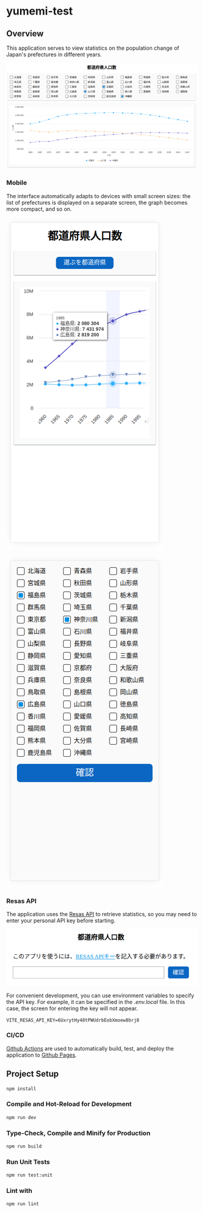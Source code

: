 # yumemi-test

## Overview

This application serves to view statistics on the population change of Japan's prefectures in different years.

![](docs/images/desktop.png)

### Mobile

The interface automatically adapts to devices with small screen sizes: the list of prefectures is displayed on a separate screen, the graph becomes more compact, and so on.

![](docs/images/mobile.png)

![](docs/images/mobile_prefectures.png)

### Resas API

The application uses the [Resas API](https://opendata.resas-portal.go.jp/docs/api/v1/index.html) to retrieve statistics, so you may need to enter your personal API key before starting.

![](docs/images/credentials_form.png)

For convenient development, you can use environment variables to specify the API key. For example, it can be specified in the _.env.local_ file. In this case, the screen for entering the key will not appear.

```
VITE_RESAS_API_KEY=6UxrytHy48tPWUdrbEobXmoew8brj8
```

### CI/CD

[Github Actions](.github/workflows) are used to automatically build, test, and deploy the application to [Github Pages](https://become-iron.github.io/yumemi-test/).

## Project Setup

```sh
npm install
```

### Compile and Hot-Reload for Development

```sh
npm run dev
```

### Type-Check, Compile and Minify for Production

```sh
npm run build
```

### Run Unit Tests

```sh
npm run test:unit
```

### Lint with

```sh
npm run lint
```
